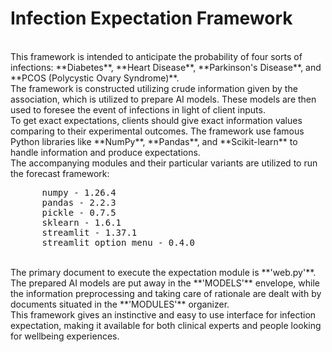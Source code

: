 # Infection Expectation Framework
<br>
This framework is intended to anticipate the probability of four sorts of infections: **Diabetes**, **Heart Disease**, **Parkinson's Disease**, and **PCOS (Polycystic Ovary Syndrome)**.
<br>
The framework is constructed utilizing crude information given by the association, which is utilized to prepare AI models. These models are then used to foresee the event of infections in light of client inputs.
<br>
To get exact expectations, clients should give exact information values comparing to their experimental outcomes. The framework use famous Python libraries like **NumPy**, **Pandas**, and **Scikit-learn** to handle information and produce expectations.
<br>
The accompanying modules and their particular variants are utilized to run the forecast framework:
<br>
<pre>
      numpy - 1.26.4
      pandas - 2.2.3
      pickle - 0.7.5
      sklearn - 1.6.1
      streamlit - 1.37.1
      streamlit_option_menu - 0.4.0
</pre>
<br>
The primary document to execute the expectation module is **'web.py'**. The prepared AI models are put away in the **'MODELS'** envelope, while the information preprocessing and taking care of rationale are dealt with by documents situated in the **'MODULES'** organizer.
<br>
This framework gives an instinctive and easy to use interface for infection expectation, making it available for both clinical experts and people looking for wellbeing experiences.
